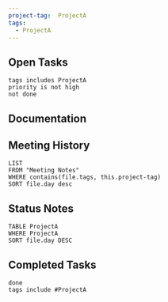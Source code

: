 ```yaml
---
project-tag:  ProjectA
tags:
  - ProjectA
---
```

## Open Tasks
```tasks
tags includes ProjectA
priority is not high
not done 
```
## Documentation

## Meeting History
```dataview
LIST
FROM "Meeting Notes"
WHERE contains(file.tags, this.project-tag)
SORT file.day desc
```

## Status Notes
```dataview
TABLE ProjectA
WHERE ProjectA
SORT file.day DESC
```

## Completed Tasks
```tasks
done
tags include #ProjectA
```